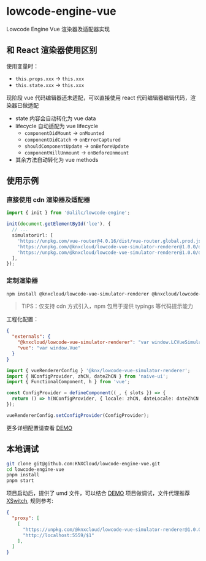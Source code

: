 # lowcode-engine-vue

Lowcode Engine Vue 渲染器及适配器实现

## 和 React 渲染器使用区别

使用变量时：

- `this.props.xxx` -> `this.xxx`
- `this.state.xxx` -> `this.xxx`

现阶段 vue 代码编辑器还未适配，可以直接使用 react 代码编辑器编辑代码，渲染器已做适配

- state 内容会自动转化为 vue data
- lifecycle 自动适配为 vue lifecycle
  - `componentDidMount` -> `onMounted`
  - `componentDidCatch` -> `onErrorCaptured`
  - `shouldComponentUpdate` -> `onBeforeUpdate`
  - `componentWillUnmount` -> `onBeforeUnmount`
- 其余方法自动转化为 vue methods

## 使用示例

### 直接使用 cdn 渲染器及适配器

```ts
import { init } from '@alilc/lowcode-engine';

init(document.getElementById('lce'), {
  // ...
  simulatorUrl: [
    'https://unpkg.com/vue-router@4.0.16/dist/vue-router.global.prod.js',
    'https://unpkg.com/@knxcloud/lowcode-vue-simulator-renderer@1.0.0/dist/vue-simulator-renderer.js',
    'https://unpkg.com/@knxcloud/lowcode-vue-simulator-renderer@1.0.0/dist/vue-simulator-renderer.css',
  ],
});
```

### 定制渲染器

```bash
npm install @knxcloud/lowcode-vue-simulator-renderer @knxcloud/lowcode-vue-renderer --save-dev
```

> TIPS：仅支持 cdn 方式引入，npm 包用于提供 typings 等代码提示能力

工程化配置：

```json
{
  "externals": {
    "@knxcloud/lowcode-vue-simulator-renderer": "var window.LCVueSimulatorRenderer",
    "vue": "var window.Vue"
  }
}
```

```ts
import { vueRendererConfig } '@knx/lowcode-vue-simulator-renderer';
import { NConfigProvider, zhCN, dateZhCN } from 'naive-ui';
import { FunctionalComponent, h } from 'vue';

const ConfigProvider = defineComponent((_, { slots }) => {
  return () => h(NConfigProvider, { locale: zhCN, dateLocale: dateZhCN }, slots);
});

vueRendererConfig.setConfigProvider(ConfigProvider);
```

更多详细配置请查看 [DEMO](https://github.com/KNXCloud/lowcode-engine-demo)

## 本地调试

```bash
git clone git@github.com:KNXCloud/lowcode-engine-vue.git
cd lowcode-engine-vue
pnpm install
pnpm start
```

项目启动后，提供了 umd 文件，可以结合 [DEMO](https://github.com/KNXCloud/lowcode-engine-demo) 项目做调试，文件代理推荐[XSwitch](https://chrome.google.com/webstore/detail/xswitch/idkjhjggpffolpidfkikidcokdkdaogg?hl=en-US), 规则参考:

```JSON
{
  "proxy": [
    [
      "https://unpkg.com/@knxcloud/lowcode-vue-simulator-renderer@1.0.0/dist/(.*)",
      "http://localhost:5559/$1"
    ],
  ]
}
```

